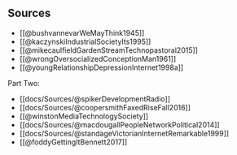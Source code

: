 ## Sources

- [[@bushvannevarWeMayThink1945]]
- [[@kaczynskiIndustrialSocietyIts1995]]
- [[@mikecaulfieldGardenStreamTechnopastoral2015]]
- [[@wrongOversocializedConceptionMan1961]]
- [[@youngRelationshipDepressionInternet1998a]]

Part Two:
- [[docs/Sources/@spikerDevelopmentRadio]]
- [[docs/Sources/@coopersmithFaxedRiseFall2016]]
- [[@winstonMediaTechnologySociety]]
- [[docs/Sources/@macdougallPeopleNetworkPolitical2014]]
- [[docs/Sources/@standageVictorianInternetRemarkable1999]]
- [[@foddyGettingItBennett2017]]